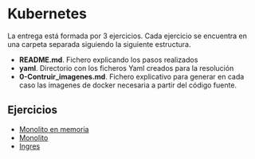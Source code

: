 # Kubernetes

La entrega está formada por 3 ejercicios. Cada ejercicio se encuentra en una carpeta separada siguiendo la siguiente estructura.

- **README.md**. Fichero explicando los pasos realizados
- **yaml**. Directorio con los ficheros Yaml creados para la resolución
- **0-Contruir_imagenes.md**. Fichero explicativo para generar en cada caso las imagenes de docker necesaria a partir del código fuente.


## Ejercicios
- [Monolito en memoria](monolith-in-memory/README.md)
- [Monolito](monolith/README.md)
- [Ingres](distributed/README.md)
